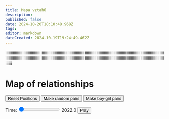 ```yaml
---
title: Mapa vztahů
description: 
published: false
date: 2024-10-20T18:10:48.968Z
tags: 
editor: markdown
dateCreated: 2024-10-19T19:24:49.462Z
---
```


iiiiiiiiiiiiiiiiiiiiiiiiiiiiiiiiiiiiiiiiiiiiiiiiiiiiiiiiiiiiiiiiiiiiiiiiiiiiiiiiiiiiiiiiiiiiiiiiiiiiiiiiiiiiiiiiiiiiiiiiiiiiiiiiiiiiiiiiiiiiiiiiiiiiiiiiiiiiiiiiiiiiiiiiiiiiiiiiiiiiiiiiiiiiiiiiiiiiiiiiiiiiiiiiiiiiiiiiiiiiiiiiiiiiiiiiiiiiiiiiiiiiiiiiiiiiiiiiiiiiiiiiiiiiiiiiiiiiiiiiiiiiiiiiiiiiiiiiiiiiii

<div class=game>
  <h1>Map of relationships</h1>

  <button id="resetButton">Reset Positions</button>
  <button id="randomPairs">Make random pairs</button>
  <button id="mfpair">Make boy-girl pairs</button>

  <div>
    <label for="timeSlider">Time: </label>
    <input type="range" id="timeSlider" min="2022" max="2025" step="0.1" value="2022">
    <span id="timeLabel">2022.0</span>
    <button id="playButton">Play</button>
  </div>
  

  <!-- Container for the network graph -->
  <div id="network"></div>

  <!-- Include vis.js library -->
  <!--script src="https://cdnjs.cloudflare.com/ajax/libs/vis/4.21.0/vis.min.js"></script-->
  <!-- Link to your JavaScript -->
  <script src="script.js"></script>
</div>

